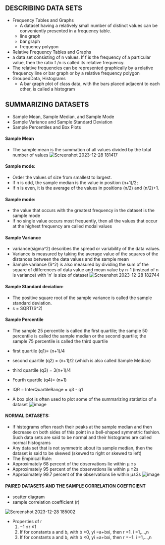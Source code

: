 ## DESCRIBING DATA SETS
- Frequency Tables and Graphs
  - A dataset having a relatively small number of distinct values can be conveniently presented in a frequency table.
  - line graph
  - bar graph
  - frequency polygon
-  Relative Frequency Tables and Graphs
  -  a data set consisting of n values. If f is the frequency of a particular value, then the ratio f /n is called its relative frequency.
  -  The relative frequencies can be represented graphically by a relative frequency line or bar graph or by a relative frequency polygon
- GroupedData, Histograms
  - A bar graph plot of class data, with the bars placed adjacent to each other, is called a histogram

## SUMMARIZING DATASETS
- Sample Mean, Sample Median, and Sample Mode
- Sample Variance and Sample Standard Deviation
- Sample Percentiles and Box Plots
#### Sample Mean
  - The sample mean is the summation of all values divided by the total number of values
 ![Screenshot 2023-12-28 181417](https://github.com/Selvam-DG/Statistics_-and_R_programming/assets/98681717/e81ee570-42a3-4df9-b767-3d0e9e6dadf4)

#### Sample mode:
- Order the values of size from smallest to largest.
- If n is odd, the sample median is the value in position (n+1)/2;
- If n is even, it is the average of the values in positions (n/2) and (n/2)+1.

#### Sample mode:
- the value that occurs with the greatest frequency in the dataset is the sample mode
- If no single value occurs most frequently, then all the values that occur at the highest frequency are called modal values

#### Sample Variance
- variance(sigma^2) describes the spread or variability of the data values.
- Variance is  measured by taking the average value of the squares of the distances between the data values and the sample mean
- Sample variance (S^2) is also measured by dividing the sum of the square of differences of data value and mean value by n-1 (instead of n is variance) with 'n' is size of dataset
  ![Screenshot 2023-12-28 182744](https://github.com/Selvam-DG/Statistics_-and_R_programming/assets/98681717/96056dab-3374-482a-a21e-9326f7be7c5d)

#### Sample Standard deviation:
-  The positive square root of the sample variance is called the sample standard deviation.
-  s = SQRT(S^2)
  
#### Sample Percentile
- The sample 25 percentile is called the first quartile; the sample 50 percentile is called the sample median or the second quartile; the sample 75 percentile is called the third quartile
-  first quartile (q1)= (n+1)/4
-  second quartile (q2) = (n+1)/2 (which is also called Sample Median)
-  third quartile (q3) = 3(n+1)/4
-  Fourth quartile (q4)= (n+1)

- IQR = InterQuartileRange = q3 - q1
- A box plot is often used to plot some of the summarizing statistics of a dataset
![image](https://github.com/Selvam-DG/Statistics_-and_R_programming/assets/98681717/f6a067f6-855c-4d57-abba-2e16df68f3b4)

#### NORMAL DATASETS:
- If histograms often reach their peaks at the sample median and then decrease on both sides of this point in a bell-shaped symmetric fashion. Such data sets are said to be normal and their histograms are called normal histograms
- Any data set that is not symmetric about its sample median, then the dataset is said to be skewed (skewed to right or skewed to left)
-  The Empirical Rule:
  - Approximately 68 percent of the observations lie within µ ±s
  - Approximately 95 percent of the observations lie within µ ±2s
  - Approximately 99.7 percent of the observations lie within µ±3s
![image](https://github.com/Selvam-DG/Statistics_-and_R_programming/assets/98681717/d4d978af-ca5a-42ce-83d3-9bd2ee5501e7)

####  PAIRED DATASETS AND THE SAMPLE CORRELATION COEFFICIENT
-  scatter diagram
-  sample correlation coefficient (r)
  
 ![Screenshot 2023-12-28 185002](https://github.com/Selvam-DG/Statistics_-and_R_programming/assets/98681717/45f11c48-8c91-4a57-ac85-d17bbbb64855)
- Properties of r
    1. −1 ≤r ≤1
    2. If for constants a and b, with b >0,  yi =a+bxi, then r =1. i =1,...,n
    3. If for constants a and b, with b <0, yi =a+bxi, then r =−1. i =1,...,n
 
